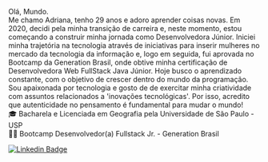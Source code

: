 Olá, Mundo. <br/>
Me chamo Adriana, tenho 29 anos e adoro aprender coisas novas. Em  2020, decidi pela minha transição de carreira e, neste momento, estou começando a construir minha jornada como Desenvolvedora Júnior. Iniciei minha trajetória na tecnologia através de iniciativas para inserir mulheres no mercado da tecnologia da informação e, logo em seguida, fui aprovada no Bootcamp da Generation Brasil, onde obtive minha certificação de Desenvolvedora Web FullStack Java Júnior. Hoje busco o aprendizado constante, com o objetivo de crescer dentro do mundo da programação. <br>
Sou apaixonada por tecnologia e gosto de de exercitar minha criatividade com assuntos relacionados a 'inovações tecnológicas'. Por isso, acredito que autenticidade no pensamento é fundamental para mudar o mundo!
<br/>
🎓 Bacharela e Licenciada em Geografia pela Universidade de São Paulo - USP 
<br/>
👩‍🚀 Bootcamp Desenvolvedor(a) Fullstack Jr. - Generation Brasil

[![Linkedin Badge](https://img.shields.io/badge/-LinkedIn-blue?style=flat-square&logo=Linkedin&logoColor=white&link=https://www.linkedin.com/in/carolinedasmerces/)](https://www.linkedin.com/in/adrianacirelli/)
<!--
**Adrici/Adrici** is a ✨ _special_ ✨ repository because its `README.md` (this file) appears on your GitHub profile.

Here are some ideas to get you started:

- 🔭 I’m currently working on ...
- 🌱 I’m currently learning ...
- 👯 I’m looking to collaborate on ...
- 🤔 I’m looking for help with ...
- 💬 Ask me about ...
- 📫 How to reach me: ...
- 😄 Pronouns: ...
- ⚡ Fun fact: ...
-->
